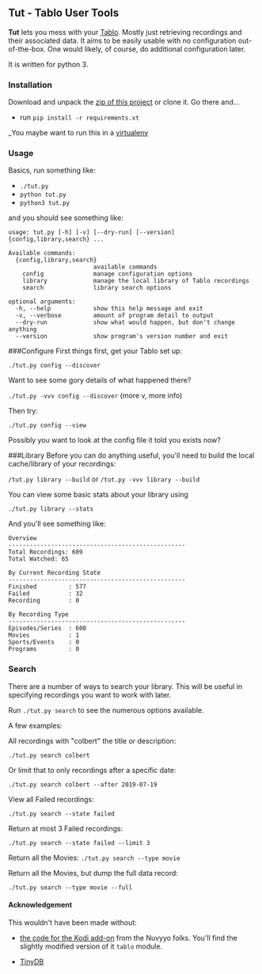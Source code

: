 ## Tut - Tablo User Tools
**Tut** lets you mess with your 
[Tablo](https://www.tablotv.com/). Mostly just retrieving recordings and their associated data. It aims to be easily usable with no configuration 
out-of-the-box. One would likely, of course, do additional configuration later.

It is written for python 3.  


### Installation
Download and unpack the 
[zip of this project](https://github.com/jessedp/tut/archive/master.zip) 
or clone it. Go there and...
* run `pip install -r requirements.xt`

_You maybe want to run this in a [virtualenv](https://virtualenv.pypa.io/en/latest/)

### Usage
Basics, run something like:

* `./tut.py`
* `python tut.py`
* `python3 tut.py`
 
and you should see something like:

```
usage: tut.py [-h] [-v] [--dry-run] [--version] {config,library,search} ...

Available commands:
  {config,library,search}
                        available commands
    config              manage configuration options
    library             manage the local library of Tablo recordings
    search              library search options

optional arguments:
  -h, --help            show this help message and exit
  -v, --verbose         amount of program detail to output
  --dry-run             show what would happen, but don't change anything
  --version             show program's version number and exit
```

###Configure
First things first, get your Tablo set up: 

`./tut.py config --discover`

Want to see some gory details of what happened there?

`./tut.py -vvv config --discover`  (more v, more info)

Then try:

`./tut.py config --view`

Possibly you want to look at the config file it told you exists now?

###Library
Before you can do anything useful, you'll need to build the local cache/library of your recordings:

`/tut.py library --build` or `/tut.py -vvv library --build`

You can view some basic stats about your library using

`./tut.py library --stats`

And you'll see something like:
```
Overview
--------------------------------------------------
Total Recordings: 609
Total Watched: 65

By Current Recording State
--------------------------------------------------
Finished         : 577
Failed           : 32
Recording        : 0

By Recording Type
--------------------------------------------------
Episodes/Series  : 608
Movies           : 1
Sports/Events    : 0
Programs         : 0
```

### Search
There are a number of ways to search your library. This will be useful in specifying recordings you want to work with later.

Run `./tut.py search` to see the numerous options available.

A few examples: 

All recordings with "colbert" the title or description:

`./tut.py search colbert`   

Or limit that to only recordings after a specific date:

`./tut.py search colbert --after 2019-07-19`

View all Failed recordings:

`./tut.py search --state failed`

Return at most 3  Failed recordings:

`./tut.py search --state failed --limit 3`

Return all the Movies:
`./tut.py search --type movie`

Return all the Movies, but dump the full data record:

`./tut.py search --type movie --full`

 
 #### Acknowledgement
 This wouldn't have been made without: 
 * [the code for the Kodi add-on](https://github.com/Nuvyyo/script.tablo) from the Nuvyyo folks. You'll find the slightly modified version of it  `tablo` module.
 
 * [TinyDB](https://github.com/msiemens/tinydb)